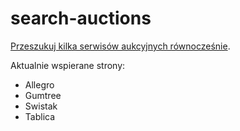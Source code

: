search-auctions
===============

[Przeszukuj kilka serwisów aukcyjnych równocześnie](http://zaza.github.io/search-auctions/).

Aktualnie wspierane strony:
* Allegro
* Gumtree
* Swistak
* Tablica
